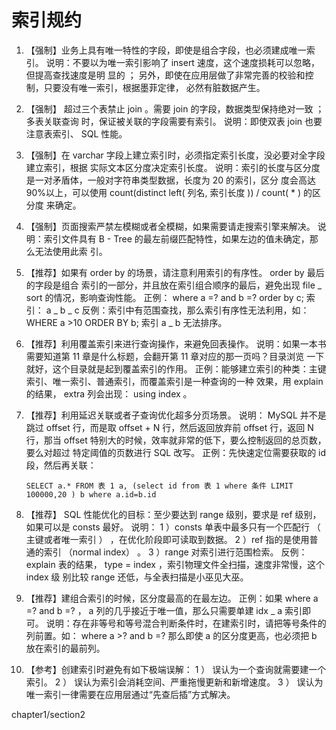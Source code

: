 # 索引规约

1. 【强制】业务上具有唯一特性的字段，即使是组合字段，也必须建成唯一索引。
   说明：不要以为唯一索引影响了 insert 速度，这个速度损耗可以忽略，但提高查找速度是明
   显的 ； 另外，即使在应用层做了非常完善的校验和控制，只要没有唯一索引，根据墨菲定律，
   必然有脏数据产生。

2. 【强制】 超过三个表禁止 join 。需要 join 的字段，数据类型保持绝对一致 ； 多表关联查询
   时，保证被关联的字段需要有索引。
   说明：即使双表 join 也要注意表索引、 SQL 性能。

3. 【强制】在 varchar 字段上建立索引时，必须指定索引长度，没必要对全字段建立索引，根据
   实际文本区分度决定索引长度。
   说明：索引的长度与区分度是一对矛盾体，一般对字符串类型数据，长度为 20 的索引，区分
   度会高达 90%以上，可以使用 count(distinct left( 列名, 索引长度 )) / count( * ) 的区分度
   来确定。

4. 【强制】页面搜索严禁左模糊或者全模糊，如果需要请走搜索引擎来解决。
   说明：索引文件具有 B - Tree 的最左前缀匹配特性，如果左边的值未确定，那么无法使用此索
   引。

5. 【推荐】如果有 order by 的场景，请注意利用索引的有序性。 order by 最后的字段是组合
   索引的一部分，并且放在索引组合顺序的最后，避免出现 file _ sort 的情况，影响查询性能。
   正例： where a =?  and b =?  order by c; 索引： a _ b _ c
   反例：索引中有范围查找，那么索引有序性无法利用，如： WHERE a >10  ORDER BY b; 索引
   a _ b 无法排序。

6. 【推荐】利用覆盖索引来进行查询操作，来避免回表操作。
   说明：如果一本书需要知道第 11 章是什么标题，会翻开第 11 章对应的那一页吗？目录浏览
   一下就好，这个目录就是起到覆盖索引的作用。
   正例：能够建立索引的种类：主键索引、唯一索引、普通索引，而覆盖索引是一种查询的一种
   效果，用 explain 的结果， extra 列会出现： using index 。

7. 【推荐】利用延迟关联或者子查询优化超多分页场景。
   说明： MySQL 并不是跳过 offset 行，而是取 offset + N 行，然后返回放弃前 offset 行，返回
   N 行，那当 offset 特别大的时候，效率就非常的低下，要么控制返回的总页数，要么对超过
   特定阈值的页数进行 SQL 改写。
   正例：先快速定位需要获取的 id 段，然后再关联：

   ``` mysql
   SELECT a.* FROM 表 1 a, (select id from 表 1 where 条件 LIMIT 100000,20 ) b where a.id=b.id
   ```

8. 【推荐】  SQL 性能优化的目标：至少要达到  range 级别，要求是 ref 级别，如果可以是 consts
   最好。
   说明：
   1 ）consts 单表中最多只有一个匹配行 （ 主键或者唯一索引 ） ，在优化阶段即可读取到数据。
   2 ）ref 指的是使用普通的索引 （normal index） 。
   3 ）range 对索引进行范围检索。
   反例： explain 表的结果， type = index ，索引物理文件全扫描，速度非常慢，这个 index 级
   别比较 range 还低，与全表扫描是小巫见大巫。

9. 【推荐】建组合索引的时候，区分度最高的在最左边。
   正例：如果 where a =?  and b =? ， a 列的几乎接近于唯一值，那么只需要单建 idx _ a 索引即
   可。
   说明：存在非等号和等号混合判断条件时，在建索引时，请把等号条件的列前置。如： where a >?
   and b =? 那么即使 a 的区分度更高，也必须把 b 放在索引的最前列。

10. 【参考】创建索引时避免有如下极端误解：
   1 ） 误认为一个查询就需要建一个索引。
   2 ） 误认为索引会消耗空间、严重拖慢更新和新增速度。
   3 ） 误认为唯一索引一律需要在应用层通过“先查后插”方式解决。

chapter1/section2
